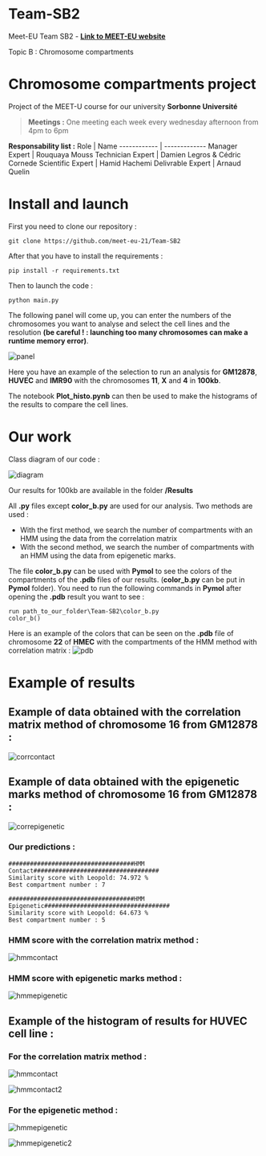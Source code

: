 # Team-SB2

Meet-EU Team SB2 - 
**[Link to MEET-EU website](https://hdsu-bioquant.github.io/meet-eu-2021/)**

Topic B : Chromosome compartments

# Chromosome compartments project

Project of the MEET-U course for our university __Sorbonne Université__

> **Meetings :**
> One meeting each week every wednesday afternoon from 4pm to 6pm

**Responsability list :**
Role | Name
------------ | -------------
Manager Expert | Rouquaya Mouss
Technician Expert | Damien Legros & Cédric Cornede
Scientific Expert | Hamid Hachemi
Delivrable Expert | Arnaud Quelin

# Install and launch

First you need to clone our repository :
```
git clone https://github.com/meet-eu-21/Team-SB2
```
After that you have to install the requirements :
```
pip install -r requirements.txt
```
Then to launch the code :
```
python main.py
```
The following panel will come up, you can enter the numbers of the chromosomes you want to analyse and select the cell lines and the resolution **(be careful ! : launching too many chromosomes can make a runtime memory error)**.

![panel](https://github.com/meet-eu-21/Team-SB2/blob/main/images/panel.png?raw=true)

Here you have an example of the selection to run an analysis for **GM12878**, **HUVEC** and **IMR90** with the chromosomes **11**, **X** and **4** in **100kb**.

The notebook **Plot_histo.pynb** can then be used to make the histograms of the results to compare the cell lines.

# Our work

Class diagram of our code :

![diagram](https://github.com/meet-eu-21/Team-SB2/blob/main/images/class_diagram.png?raw=true)

Our results for 100kb are available in the folder **/Results**

All **.py** files except **color_b.py** are used for our analysis. Two methods are used :
- With the first method, we search the number of compartments with an HMM using the data from the correlation matrix
- With the second method, we search the number of compartments with an HMM using the data from epigenetic marks.

The file **color_b.py** can be used with **Pymol** to see the colors of the compartments of the **.pdb** files of our results. (**color_b.py** can be put in **Pymol** folder). You need to run the following commands in **Pymol** after opening the **.pdb** result you want to see : 
```
run path_to_our_folder\Team-SB2\color_b.py
color_b()
```
Here is an example of the colors that can be seen on the **.pdb** file of chromosome **22** of **HMEC** with the compartments of the HMM method with correlation matrix : 
![pdb](https://github.com/meet-eu-21/Team-SB2/blob/main/images/chr22_HMEC_HMMContact.png?raw=true)



# Example of results

## Example of data obtained with the correlation matrix method of chromosome 16 from GM12878 :

![corrcontact](https://raw.githubusercontent.com/meet-eu-21/Team-SB2/main/Results/GM12878/16/100/HMM%20Contact%20All%20Results.png)

## Example of data obtained with the epigenetic marks method of chromosome 16 from GM12878 :

![correpigenetic](https://raw.githubusercontent.com/meet-eu-21/Team-SB2/main/Results/GM12878/16/100/HMM%20Epigenetic%20All%20Results.png)

### Our predictions :
```
###################################HMM Contact###################################
Similarity score with Leopold: 74.972 %
Best compartment number : 7

###################################HMM Epigenetic###################################
Similarity score with Leopold: 64.673 %
Best compartment number : 5
```

### HMM score with the correlation matrix method :

![hmmcontact](https://github.com/meet-eu-21/Team-SB2/blob/main/Results/GM12878/16/100/HMM%20Contact%20compartments.png?raw=true)

### HMM score with epigenetic marks method :

![hmmepigenetic](https://github.com/meet-eu-21/Team-SB2/blob/main/Results/GM12878/16/100/HMM%20Epigenetic%20compartments.png?raw=true)

## Example of the histogram of results for **HUVEC** cell line :

### For the correlation matrix method :

![hmmcontact](https://github.com/meet-eu-21/Team-SB2/blob/main/Results/Results%20-%20Histograms/HUVEC/100/Best_cpt_Contact.jpg?raw=true)


![hmmcontact2](https://github.com/meet-eu-21/Team-SB2/blob/main/Results/Results%20-%20Histograms/HUVEC/100/similarity_Leo_Contact.jpg?raw=true)

### For the epigenetic method :

![hmmepigenetic](https://github.com/meet-eu-21/Team-SB2/blob/main/Results/Results%20-%20Histograms/HUVEC/100/Best_cpt_Expr-Repr.jpg?raw=true)

![hmmepigenetic2](https://github.com/meet-eu-21/Team-SB2/blob/main/Results/Results%20-%20Histograms/HUVEC/100/similarity_Leo_Expr-Repr.jpg?raw=true)
